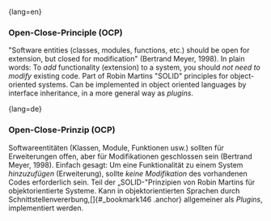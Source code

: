 {lang=en}
### Open-Close-Principle (OCP)

"Software entities (classes, modules, functions, etc.) should be open for extension, but closed for modification" (Bertrand Meyer, 1998).
In plain words:
To _add_ functionality (extension) to a system, you should _not need to modify_ existing code.
Part of Robin Martins "SOLID" principles for object-oriented systems.
Can be implemented in object oriented languages by interface inheritance, in a more general way as _plugins_.


{lang=de}
### Open-Close-Prinzip (OCP)

Softwareentitäten (Klassen, Module, Funktionen usw.) sollten für
Erweiterungen offen, aber für Modifikationen geschlossen sein
(Bertrand Meyer, 1998). Einfach gesagt: Um eine Funktionalität zu
einem System *hinzuzufügen* (Erweiterung), sollte *keine Modifikation*
des vorhandenen Codes erforderlich sein. Teil der „SOLID-"Prinzipien
von Robin Martins für objektorientierte Systeme. Kann in
objektorientierten Sprachen durch
Schnittstellenvererbung,[]{#_bookmark146 .anchor} allgemeiner als
*Plugins*, implementiert werden.

